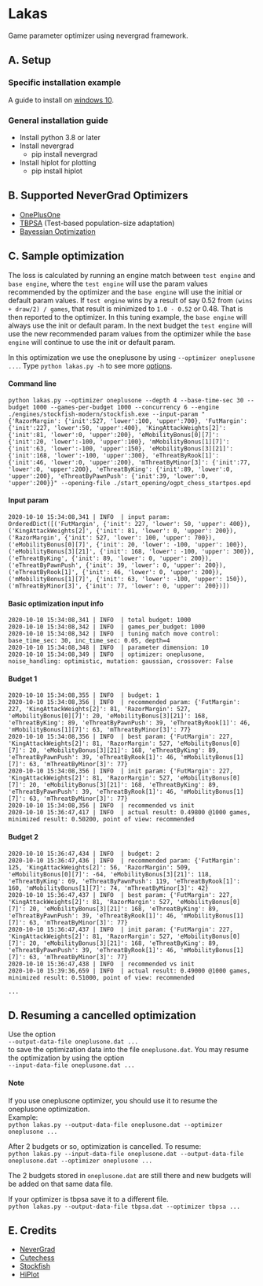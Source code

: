 # Lakas
Game parameter optimizer using nevergrad framework.


## A. Setup
### Specific installation example
A guide to install on [windows 10](https://github.com/fsmosca/Lakas/wiki/Windows-10-setup).

### General installation guide
* Install python 3.8 or later
* Install nevergrad
  * pip install nevergrad
* Install hiplot for plotting
  * pip install hiplot
  

## B. Supported NeverGrad Optimizers
* [OnePlusOne](https://facebookresearch.github.io/nevergrad/optimizers_ref.html#nevergrad.optimization.optimizerlib.ParametrizedOnePlusOne)
* [TBPSA](https://facebookresearch.github.io/nevergrad/optimizers_ref.html#nevergrad.optimization.optimizerlib.ParametrizedTBPSA) (Test-based population-size adaptation)
* [Bayessian Optimization](https://facebookresearch.github.io/nevergrad/optimizers_ref.html?highlight=logger#nevergrad.optimization.optimizerlib.ParametrizedBO)


## C. Sample optimization
The loss is calculated by running an engine match between `test engine` and `base engine`, where the `test engine` will use the param values recommended by the optimizer and the `base engine` will use the initial or default param values. If `test engine` wins by a result of say 0.52 from `(wins + draw/2) / games`, that result is minimized to `1.0 - 0.52` or 0.48. That is then reported to the optimizer. In this tuning example, the `base engine` will always use the init or default param. In the next budget the `test engine` will use the new recommended param values from the optimizer while the `base engine` will continue to use the init or default param.

In this optimization we use the oneplusone by using `--optimizer oneplusone ...`. Type `python lakas.py -h` to see more [options](https://github.com/fsmosca/Lakas/wiki/Help).

#### Command line
```
python lakas.py --optimizer oneplusone --depth 4 --base-time-sec 30 --budget 1000 --games-per-budget 1000 --concurrency 6 --engine ./engines/stockfish-modern/stockfish.exe --input-param "{'RazorMargin': {'init':527, 'lower':100, 'upper':700}, 'FutMargin': {'init':227, 'lower':50, 'upper':400}, 'KingAttackWeights[2]': {'init':81, 'lower':0, 'upper':200}, 'eMobilityBonus[0][7]': {'init':20, 'lower':-100, 'upper':100}, 'mMobilityBonus[1][7]': {'init':63, 'lower':-100, 'upper':150}, 'eMobilityBonus[3][21]': {'init':168, 'lower':-100, 'upper':300}, 'eThreatByRook[1]': {'init':46, 'lower':0, 'upper':200}, 'mThreatByMinor[3]': {'init':77, 'lower':0, 'upper':200}, 'eThreatByKing': {'init':89, 'lower':0, 'upper':200}, 'eThreatByPawnPush': {'init':39, 'lower':0, 'upper':200}}" --opening-file ./start_opening/ogpt_chess_startpos.epd
```

#### Input param
```
2020-10-10 15:34:08,341 | INFO  | input param: OrderedDict([('FutMargin', {'init': 227, 'lower': 50, 'upper': 400}), ('KingAttackWeights[2]', {'init': 81, 'lower': 0, 'upper': 200}), ('RazorMargin', {'init': 527, 'lower': 100, 'upper': 700}), ('eMobilityBonus[0][7]', {'init': 20, 'lower': -100, 'upper': 100}), ('eMobilityBonus[3][21]', {'init': 168, 'lower': -100, 'upper': 300}), ('eThreatByKing', {'init': 89, 'lower': 0, 'upper': 200}), ('eThreatByPawnPush', {'init': 39, 'lower': 0, 'upper': 200}), ('eThreatByRook[1]', {'init': 46, 'lower': 0, 'upper': 200}), ('mMobilityBonus[1][7]', {'init': 63, 'lower': -100, 'upper': 150}), ('mThreatByMinor[3]', {'init': 77, 'lower': 0, 'upper': 200})])
```

#### Basic optimization input info
```
2020-10-10 15:34:08,341 | INFO  | total budget: 1000
2020-10-10 15:34:08,342 | INFO  | games_per_budget: 1000
2020-10-10 15:34:08,342 | INFO  | tuning match move control: base_time_sec: 30, inc_time_sec: 0.05, depth=4
2020-10-10 15:34:08,348 | INFO  | parameter dimension: 10
2020-10-10 15:34:08,349 | INFO  | optimizer: oneplusone, noise_handling: optimistic, mutation: gaussian, crossover: False
```

#### Budget 1
```
2020-10-10 15:34:08,355 | INFO  | budget: 1
2020-10-10 15:34:08,356 | INFO  | recommended param: {'FutMargin': 227, 'KingAttackWeights[2]': 81, 'RazorMargin': 527, 'eMobilityBonus[0][7]': 20, 'eMobilityBonus[3][21]': 168, 'eThreatByKing': 89, 'eThreatByPawnPush': 39, 'eThreatByRook[1]': 46, 'mMobilityBonus[1][7]': 63, 'mThreatByMinor[3]': 77}
2020-10-10 15:34:08,356 | INFO  | best param: {'FutMargin': 227, 'KingAttackWeights[2]': 81, 'RazorMargin': 527, 'eMobilityBonus[0][7]': 20, 'eMobilityBonus[3][21]': 168, 'eThreatByKing': 89, 'eThreatByPawnPush': 39, 'eThreatByRook[1]': 46, 'mMobilityBonus[1][7]': 63, 'mThreatByMinor[3]': 77}
2020-10-10 15:34:08,356 | INFO  | init param: {'FutMargin': 227, 'KingAttackWeights[2]': 81, 'RazorMargin': 527, 'eMobilityBonus[0][7]': 20, 'eMobilityBonus[3][21]': 168, 'eThreatByKing': 89, 'eThreatByPawnPush': 39, 'eThreatByRook[1]': 46, 'mMobilityBonus[1][7]': 63, 'mThreatByMinor[3]': 77}
2020-10-10 15:34:08,356 | INFO  | recommended vs init
2020-10-10 15:36:47,417 | INFO  | actual result: 0.49800 @1000 games, minimized result: 0.50200, point of view: recommended
```

#### Budget 2
```
2020-10-10 15:36:47,434 | INFO  | budget: 2
2020-10-10 15:36:47,436 | INFO  | recommended param: {'FutMargin': 125, 'KingAttackWeights[2]': 56, 'RazorMargin': 509, 'eMobilityBonus[0][7]': -64, 'eMobilityBonus[3][21]': 118, 'eThreatByKing': 69, 'eThreatByPawnPush': 119, 'eThreatByRook[1]': 160, 'mMobilityBonus[1][7]': 74, 'mThreatByMinor[3]': 42}
2020-10-10 15:36:47,437 | INFO  | best param: {'FutMargin': 227, 'KingAttackWeights[2]': 81, 'RazorMargin': 527, 'eMobilityBonus[0][7]': 20, 'eMobilityBonus[3][21]': 168, 'eThreatByKing': 89, 'eThreatByPawnPush': 39, 'eThreatByRook[1]': 46, 'mMobilityBonus[1][7]': 63, 'mThreatByMinor[3]': 77}
2020-10-10 15:36:47,437 | INFO  | init param: {'FutMargin': 227, 'KingAttackWeights[2]': 81, 'RazorMargin': 527, 'eMobilityBonus[0][7]': 20, 'eMobilityBonus[3][21]': 168, 'eThreatByKing': 89, 'eThreatByPawnPush': 39, 'eThreatByRook[1]': 46, 'mMobilityBonus[1][7]': 63, 'mThreatByMinor[3]': 77}
2020-10-10 15:36:47,438 | INFO  | recommended vs init
2020-10-10 15:39:36,659 | INFO  | actual result: 0.49000 @1000 games, minimized result: 0.51000, point of view: recommended

...
```


## D. Resuming a cancelled optimization
Use the option  
`--output-data-file oneplusone.dat ...`  
to save the optimization data into the file `oneplusone.dat`. You may resume the optimization by using the option  
`--input-data-file oneplusone.dat ...`

#### Note
If you use oneplusone optimizer, you should use it to resume the oneplusone optimization.  
Example:  
`python lakas.py --output-data-file oneplusone.dat --optimizer oneplusone ...`  

After 2 budgets or so, optimization is cancelled. To resume:  
`python lakas.py --input-data-file oneplusone.dat --output-data-file oneplusone.dat --optimizer oneplusone ...`  

The 2 budgets stored in `oneplusone.dat` are still there and new budgets will be added on that same data file.

If your optimizer is tbpsa save it to a different file.  
`python lakas.py --output-data-file tbpsa.dat --optimizer tbpsa ...`  

## E. Credits
* [NeverGrad](https://github.com/facebookresearch/nevergrad)
* [Cutechess](https://github.com/cutechess/cutechess)
* [Stockfish](https://stockfishchess.org/)
* [HiPlot](https://github.com/facebookresearch/hiplot)
